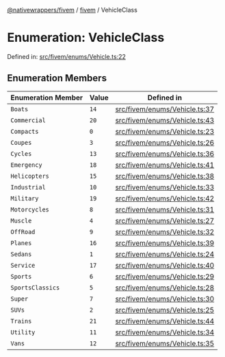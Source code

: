 [@nativewrappers/fivem](../../README.md) / [fivem](../README.md) / VehicleClass

# Enumeration: VehicleClass

Defined in: [src/fivem/enums/Vehicle.ts:22](https://github.com/nativewrappers/nativewrappers/blob/c6ab47d1014f341bb58fccc9d519ceb48157a741/src/fivem/enums/Vehicle.ts#L22)

## Enumeration Members

| Enumeration Member | Value | Defined in |
| ------ | ------ | ------ |
| <a id="boats"></a> `Boats` | `14` | [src/fivem/enums/Vehicle.ts:37](https://github.com/nativewrappers/nativewrappers/blob/c6ab47d1014f341bb58fccc9d519ceb48157a741/src/fivem/enums/Vehicle.ts#L37) |
| <a id="commercial"></a> `Commercial` | `20` | [src/fivem/enums/Vehicle.ts:43](https://github.com/nativewrappers/nativewrappers/blob/c6ab47d1014f341bb58fccc9d519ceb48157a741/src/fivem/enums/Vehicle.ts#L43) |
| <a id="compacts"></a> `Compacts` | `0` | [src/fivem/enums/Vehicle.ts:23](https://github.com/nativewrappers/nativewrappers/blob/c6ab47d1014f341bb58fccc9d519ceb48157a741/src/fivem/enums/Vehicle.ts#L23) |
| <a id="coupes"></a> `Coupes` | `3` | [src/fivem/enums/Vehicle.ts:26](https://github.com/nativewrappers/nativewrappers/blob/c6ab47d1014f341bb58fccc9d519ceb48157a741/src/fivem/enums/Vehicle.ts#L26) |
| <a id="cycles"></a> `Cycles` | `13` | [src/fivem/enums/Vehicle.ts:36](https://github.com/nativewrappers/nativewrappers/blob/c6ab47d1014f341bb58fccc9d519ceb48157a741/src/fivem/enums/Vehicle.ts#L36) |
| <a id="emergency"></a> `Emergency` | `18` | [src/fivem/enums/Vehicle.ts:41](https://github.com/nativewrappers/nativewrappers/blob/c6ab47d1014f341bb58fccc9d519ceb48157a741/src/fivem/enums/Vehicle.ts#L41) |
| <a id="helicopters"></a> `Helicopters` | `15` | [src/fivem/enums/Vehicle.ts:38](https://github.com/nativewrappers/nativewrappers/blob/c6ab47d1014f341bb58fccc9d519ceb48157a741/src/fivem/enums/Vehicle.ts#L38) |
| <a id="industrial"></a> `Industrial` | `10` | [src/fivem/enums/Vehicle.ts:33](https://github.com/nativewrappers/nativewrappers/blob/c6ab47d1014f341bb58fccc9d519ceb48157a741/src/fivem/enums/Vehicle.ts#L33) |
| <a id="military"></a> `Military` | `19` | [src/fivem/enums/Vehicle.ts:42](https://github.com/nativewrappers/nativewrappers/blob/c6ab47d1014f341bb58fccc9d519ceb48157a741/src/fivem/enums/Vehicle.ts#L42) |
| <a id="motorcycles"></a> `Motorcycles` | `8` | [src/fivem/enums/Vehicle.ts:31](https://github.com/nativewrappers/nativewrappers/blob/c6ab47d1014f341bb58fccc9d519ceb48157a741/src/fivem/enums/Vehicle.ts#L31) |
| <a id="muscle"></a> `Muscle` | `4` | [src/fivem/enums/Vehicle.ts:27](https://github.com/nativewrappers/nativewrappers/blob/c6ab47d1014f341bb58fccc9d519ceb48157a741/src/fivem/enums/Vehicle.ts#L27) |
| <a id="offroad"></a> `OffRoad` | `9` | [src/fivem/enums/Vehicle.ts:32](https://github.com/nativewrappers/nativewrappers/blob/c6ab47d1014f341bb58fccc9d519ceb48157a741/src/fivem/enums/Vehicle.ts#L32) |
| <a id="planes"></a> `Planes` | `16` | [src/fivem/enums/Vehicle.ts:39](https://github.com/nativewrappers/nativewrappers/blob/c6ab47d1014f341bb58fccc9d519ceb48157a741/src/fivem/enums/Vehicle.ts#L39) |
| <a id="sedans"></a> `Sedans` | `1` | [src/fivem/enums/Vehicle.ts:24](https://github.com/nativewrappers/nativewrappers/blob/c6ab47d1014f341bb58fccc9d519ceb48157a741/src/fivem/enums/Vehicle.ts#L24) |
| <a id="service"></a> `Service` | `17` | [src/fivem/enums/Vehicle.ts:40](https://github.com/nativewrappers/nativewrappers/blob/c6ab47d1014f341bb58fccc9d519ceb48157a741/src/fivem/enums/Vehicle.ts#L40) |
| <a id="sports"></a> `Sports` | `6` | [src/fivem/enums/Vehicle.ts:29](https://github.com/nativewrappers/nativewrappers/blob/c6ab47d1014f341bb58fccc9d519ceb48157a741/src/fivem/enums/Vehicle.ts#L29) |
| <a id="sportsclassics"></a> `SportsClassics` | `5` | [src/fivem/enums/Vehicle.ts:28](https://github.com/nativewrappers/nativewrappers/blob/c6ab47d1014f341bb58fccc9d519ceb48157a741/src/fivem/enums/Vehicle.ts#L28) |
| <a id="super"></a> `Super` | `7` | [src/fivem/enums/Vehicle.ts:30](https://github.com/nativewrappers/nativewrappers/blob/c6ab47d1014f341bb58fccc9d519ceb48157a741/src/fivem/enums/Vehicle.ts#L30) |
| <a id="suvs"></a> `SUVs` | `2` | [src/fivem/enums/Vehicle.ts:25](https://github.com/nativewrappers/nativewrappers/blob/c6ab47d1014f341bb58fccc9d519ceb48157a741/src/fivem/enums/Vehicle.ts#L25) |
| <a id="trains"></a> `Trains` | `21` | [src/fivem/enums/Vehicle.ts:44](https://github.com/nativewrappers/nativewrappers/blob/c6ab47d1014f341bb58fccc9d519ceb48157a741/src/fivem/enums/Vehicle.ts#L44) |
| <a id="utility"></a> `Utility` | `11` | [src/fivem/enums/Vehicle.ts:34](https://github.com/nativewrappers/nativewrappers/blob/c6ab47d1014f341bb58fccc9d519ceb48157a741/src/fivem/enums/Vehicle.ts#L34) |
| <a id="vans"></a> `Vans` | `12` | [src/fivem/enums/Vehicle.ts:35](https://github.com/nativewrappers/nativewrappers/blob/c6ab47d1014f341bb58fccc9d519ceb48157a741/src/fivem/enums/Vehicle.ts#L35) |
